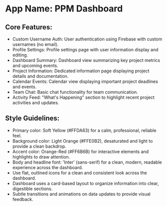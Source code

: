 # **App Name**: PPM Dashboard

## Core Features:

- Custom Username Auth: User authentication using Firebase with custom usernames (no email).
- Profile Settings: Profile settings page with user information display and editing.
- Dashboard Summary: Dashboard view summarizing key project metrics and upcoming events.
- Project Information: Dedicated information page displaying project details and documentation.
- Calendar Events: Calendar view displaying important project deadlines and events.
- Team Chat: Basic chat functionality for team communication.
- Activity Feed: "What's Happening" section to highlight recent project activities and updates.

## Style Guidelines:

- Primary color: Soft Yellow (#FFDA63) for a calm, professional, reliable feel.
- Background color: Light Orange (#FFE0B2), desaturated and light to provide a clean backdrop.
- Accent color: Orange-Red (#FF6B6B) for interactive elements and highlights to draw attention.
- Body and headline font: 'Inter' (sans-serif) for a clean, modern, readable experience across the dashboard.
- Use flat, outlined icons for a clean and consistent look across the dashboard.
- Dashboard uses a card-based layout to organize information into clear, digestible sections.
- Subtle transitions and animations on data updates to provide visual feedback.